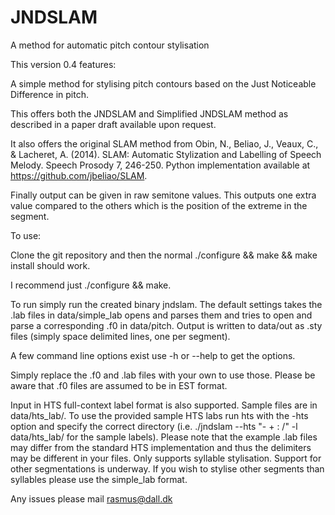 # JNDSLAM
A method for automatic pitch contour stylisation

This version 0.4 features:

A simple method for stylising pitch contours based on the Just Noticeable Difference in pitch.

This offers both the JNDSLAM and Simplified JNDSLAM method as described in a paper draft available upon request.

It also offers the original SLAM method from Obin, N., Beliao, J., Veaux, C., & Lacheret, A. (2014). SLAM: Automatic Stylization and Labelling of Speech Melody. Speech Prosody 7, 246-250. Python implementation available at https://github.com/jbeliao/SLAM.

Finally output can be given in raw semitone values. This outputs one extra value compared to the others which is the position of the extreme in the segment.

To use:

Clone the git repository and then the normal ./configure && make && make install should work.

I recommend just ./configure && make.

To run simply run the created binary jndslam. The default settings takes the .lab files in data/simple_lab opens and parses them and tries to open and parse a corresponding .f0 in data/pitch. Output is written to data/out as .sty files (simply space delimited lines, one per segment).

A few command line options exist use -h or --help to get the options.

Simply replace the .f0 and .lab files with your own to use those. Please be aware that .f0 files are assumed to be in EST format.

Input in HTS full-context label format is also supported. Sample files are in data/hts_lab/. To use the provided sample HTS labs run hts with the -hts option and specify the correct directory (i.e. ./jndslam --hts "- + : /" -l data/hts_lab/ for the sample labels). Please note that the example .lab files may differ from the standard HTS implementation and thus the delimiters may be different in your files. Only supports syllable stylisation. Support for other segmentations is underway. If you wish to stylise other segments than syllables please use the simple_lab format.

Any issues please mail rasmus@dall.dk
